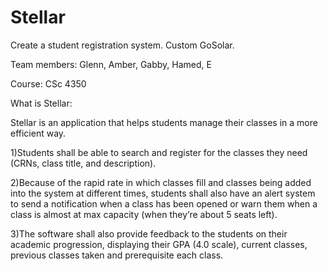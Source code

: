 # Stellar

Create a student registration system. Custom GoSolar. 

Team members: Glenn, Amber, Gabby, Hamed, E

Course: CSc 4350

What is Stellar:

Stellar is an application that helps students manage their classes in a more efficient way. 

1)Students shall be able to search and register for the classes they need (CRNs, class title, and description). 

2)Because of the rapid rate in which classes fill and classes being added into the system at different times, students shall also have an alert system to send a notification when a class has been opened or warn them when a class is almost at max capacity (when they’re about 5 seats left). 

3)The software shall also provide feedback to the students on their academic progression, displaying their GPA (4.0 scale), current classes, previous classes taken and prerequisite each class.  


